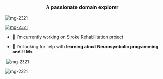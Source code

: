 <h3 align="center">A passionate domain explorer</h3>

<p align="left"> <img src="https://komarev.com/ghpvc/?username=mg-2321&label=Profile%20views&color=0e75b6&style=flat" alt="mg-2321" /> </p>

<p align="left"> <a href="https://github.com/ryo-ma/github-profile-trophy"><img src="https://github-profile-trophy.vercel.app/?username=mg-2321" alt="mg-2321" /></a> </p>

- 🔭 I’m currently working on Stroke Rehabilitation project

- 🤝 I’m looking for help with **learning about Neurosymbolic programming and LLMs**




<p>&nbsp;<img align="center" src="https://github-readme-stats.vercel.app/api?username=mg-2321&show_icons=true&locale=en" alt="mg-2321" /></p>

<p><img align="center" src="https://github-readme-streak-stats.herokuapp.com/?user=mg-2321&" alt="mg-2321" /></p>
